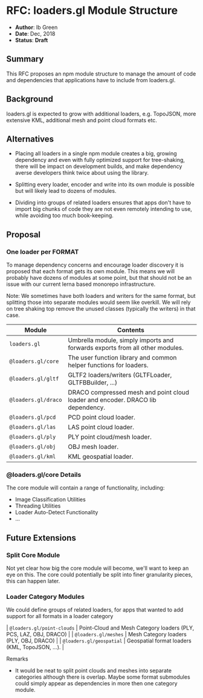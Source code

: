 # RFC: loaders.gl Module Structure

- **Author**: Ib Green
- **Date**: Dec, 2018
- **Status**: **Draft**

## Summary

This RFC proposes an npm module structure to manage the amount of code and dependencies that applications have to include from loaders.gl.

## Background

loaders.gl is expected to grow with additional loaders, e.g. TopoJSON, more extensive KML, additional mesh and point cloud formats etc.

## Alternatives

- Placing all loaders in a single npm module creates a big, growing dependency and even with fully optimized support for tree-shaking, there will be impact on development builds, and make dependency averse developers think twice about using the library.

- Splitting every loader, encoder and write into its own module is possible but will likely lead to dozens of modules.

- Dividing into groups of related loaders ensures that apps don't have to import big chunks of code they are not even remotely intending to use, while avoiding too much book-keeping.

## Proposal

### One loader per FORMAT

To manage dependency concerns and encourage loader discovery it is proposed that each format gets its own module.
This means we will probably have dozens of modules at some point, but that should not be an issue with our current lerna based monorepo infrastructure.

Note: We sometimes have both loaders and writers for the same format, but splitting those into separate modules would seem like overkill. We will rely on tree shaking top remove the unused classes (typically the writers) in that case.

| Module              | Contents                                                                        |
| ------------------- | ------------------------------------------------------------------------------- |
| `loaders.gl`        | Umbrella module, simply imports and forwards exports from all other modules.    |
| `@loaders.gl/core`  | The user function library and common helper functions for loaders.              |
| `@loaders.gl/gltf`  | GLTF2 loaders/writers (GLTFLoader, GLTFBBuilder, ...)                           |
| `@loaders.gl/draco` | DRACO compressed mesh and point cloud loader and encoder. DRACO lib dependency. |
| `@loaders.gl/pcd`   | PCD point cloud loader.                                                         |
| `@loaders.gl/las`   | LAS point cloud loader.                                                         |
| `@loaders.gl/ply`   | PLY point cloud/mesh loader.                                                    |
| `@loaders.gl/obj`   | OBJ mesh loader.                                                                |
| `@loaders.gl/kml`   | KML geospatial loader.                                                          |

### @loaders.gl/core Details

The core module will contain a range of functionality, including:

- Image Classification Utilities
- Threading Utilities
- Loader Auto-Detect Functionality
- ...

## Future Extensions

### Split Core Module

Not yet clear how big the core module will become, we'll want to keep an eye on this. The core could potentially be split into finer granularity pieces, this can happen later.

### Loader Category Modules

We could define groups of related loaders, for apps that wanted to add support for all formats in a loader category

| `@loaders.gl/point-clouds` | Point-Cloud and Mesh Category loaders (PLY, PCS, LAZ, OBJ, DRACO) |
| `@loaders.gl/meshes` | Mesh Category loaders (PLY, OBJ, DRACO) |
| `@loaders.gl/geospatial` | Geospatial format loaders (KML, TopoJSON, ...). |

Remarks

- It would be neat to split point clouds and meshes into separate categories although there is overlap. Maybe some format submodules could simply appear as dependencies in more then one category module.
